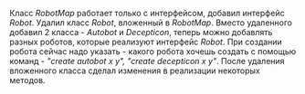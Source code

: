 Класс _RobotMap_ работает только с интерфейсом, добавил интерфейс _Robot_. Удалил класс _Robot_, вложенный в _RobotMap_. Вместо удаленного добавил 2 класса - *Autobot* и *Decepticon*, теперь можно добавлять разных роботов, которые реализуют интерфейс _Robot_. При создании робота сейчас надо указать -  какого робота хочешь создать с помощью команд - *"create autobot x y", "create decepticon x y"*. После удаления вложенного класса сделал изменения в реализации некоторых методов.